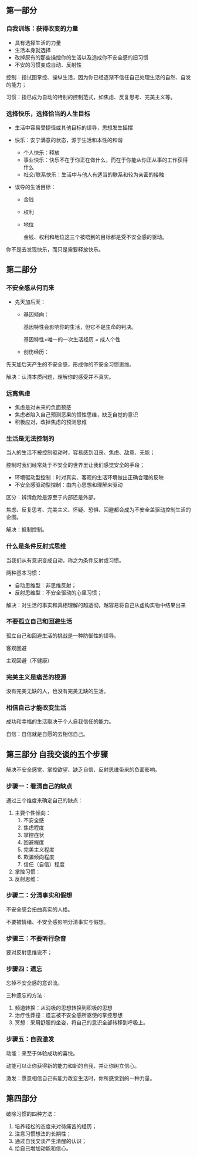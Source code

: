 ## 第一部分 

### 自我训练：获得改变的力量

- 具有选择生活的力量
- 生活本身就选择
- 改掉原有的那些操控你的生活以及造成你不安全感的旧习惯
- 不安的习惯变成自动、反射性

控制：指试图掌控、操纵生活，因为你已经逐渐不信任自己处理生活的自然、自发的能力；

习惯：指已成为自动的特别的控制范式，如焦虑、反复思考、完美主义等。



### 选择快乐，选择恰当的人生目标

- 生活中容易受捷径或其他目标的误导，思想发生摇摆

- 快乐：安宁满意的状态，源于生活和本性的和谐

  - 个人快乐：释放
  - 事业快乐：快乐不在于你正在做什么，而在于你能从你正从事的工作获得什么
  - 社交/联系快乐：生活中与他人有适当的联系和较为亲密的接触

- 误导的生活目标：

  - 金钱

  - 权利

  - 地位

    金钱、权利和地位这三个被唔到的目标都是受不安全感的驱动。

你不是去发现快乐，而只是需要释放快乐。



## 第二部分 



### 不安全感从何而来

- 先天加后天：

  - 基因倾向：

    基因特性会影响你的生活，但它不是生命的判决。

    基因特性+唯一的一次生活经历 = 成人个性

  - 创伤经历：

先天加后天产生的不安全感，形成你的不安全习惯思维。

解决：认清本质问题，理解你的感受并不真实。



### 远离焦虑

- 焦虑是对未来的负面预感
- 焦虑者陷入自己预测恶果的惯性思维，缺乏自觉的意识
- 积极应对，改掉焦虑的预测思维



### 生活是无法控制的

当人的生活不被控制驱动时，容易感到沮丧、焦虑、敌意、无能；

控制时我们经常处于不安全的世界里让我们感觉安全的手段；

- 环境驱动型控制：时对真实、客观的生活环境做出正确合理的反映
- 不安全感驱动型控制：由内心思想和理解来驱动

区分：辨清危险是源至于内部还是外部。

焦虑、反复思考、完美主义、怀疑、恐惧、回避都会成为不安全盖驱动控制生活的企图。

解决：抵制控制。



### 什么是条件反射式思维

当我们从有意识变成自动，称之为条件反射或习惯。

两种基本习惯：

- 自动思维型：非思维反射；
- 反射思维型：不安全驱动的心里习惯；

解决：对生活的事实和真相理解的越透彻，越容易将自己从虚构实物中结果出来



### 不要孤立自己和回避生活

孤立自己和回避生活的挑战是一种防御性的误导。

客观回避

主观回避（不健康）



### 完美主义是痛苦的根源

没有完美无缺的人，也没有完美无缺的生活。





### 相信自己才能改变生活

成功和幸福的生活取决于个人自我信任的能力。

自信：自信就是自愿的去相信自己。





## 第三部分 自我交谈的五个步骤

解决不安全感觉、掌控欲望、缺乏自信、反射思维带来的负面影响。

### 步骤一：看清自己的缺点

通过三个维度来确定自己的缺点：

1. 主要个性倾向：
   1. 不安全感
   2. 焦虑程度
   3. 掌控症状
   4. 回避程度
   5. 完美主义程度
   6. 欺骗倾向程度
   7. 信任（自信）程度
2. 掌控习惯：
3. 反射思维：

### 步骤二：分清事实和假想

不安全感会扭曲真实的人格。

不要被情绪、不安全感影响分清事实与假想。

### 步骤三：不要听行杂音

要对反射思维说不；

### 步骤四：遗忘

忘掉不安全感的意识流。

三种遗忘的方法：

1. 频道转换：从消极的思想转换到积极的思想
2. 治疗性莽撞：遗忘被不安全感所驱使的掌控思想
3. 冥想：采用舒服的坐姿，将自己的意识全部转移到呼吸上。

### 步骤五：自我激发

动能：来至于体验成功的喜悦。

动能可以让你获得新的能力和新的自我，并让你树立信心。

激发：愿意相信自己有能力改变生活时，你所感觉到的一种力量。



## 第四部分 

破除习惯的四种方法：

1. 培养轻松的态度来对待痛苦的经历；
2. 注意习惯想法的长期性；
3. 通过自我交谈产生清醒的认识；
4. 给自己增加动能和信心。